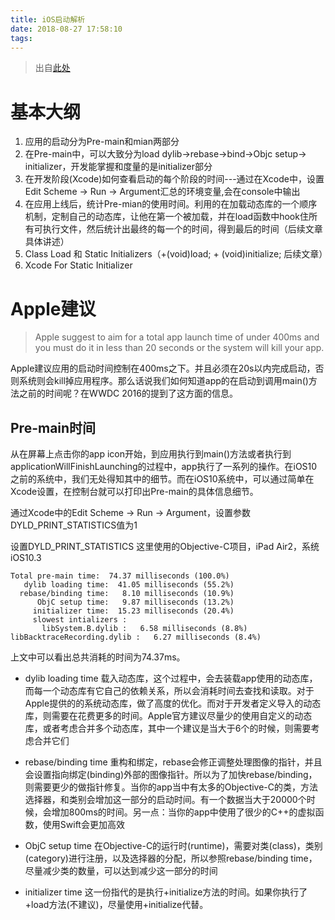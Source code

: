 ```yaml
---
title: iOS启动解析
date: 2018-08-27 17:58:10
tags:
---
```


> 出自[此处](https://www.jianshu.com/p/962002c6655f)

# 基本大纲

1. 应用的启动分为Pre-main和mian两部分
2. 在Pre-main中，可以大致分为load dylib->rebase->bind->Objc setup-> initializer，开发能掌握和度量的是initializer部分
3. 在开发阶段(Xcode)如何查看启动的每个阶段的时间---通过在Xcode中，设置Edit Scheme -> Run -> Argument汇总的环境变量,会在console中输出
4. 在应用上线后，统计Pre-mian的使用时间。利用的在加载动态库的一个顺序机制，定制自己的动态库，让他在第一个被加载，并在load函数中hook住所有可执行文件，然后统计出最终的每一个的时间，得到最后的时间（后续文章具体讲述）
5. Class Load 和 Static Initializers（+(void)load; + (void)initialize; 后续文章）
6. Xcode For Static Initializer

# Apple建议

> Apple suggest to aim for a total app launch time of under 400ms and you must do it in less than 20 seconds or the system will kill your app.

Apple建议应用的启动时间控制在400ms之下。并且必须在20s以内完成启动，否则系统则会kill掉应用程序。那么话说我们如何知道app的在启动到调用main()方法之前的时间呢？在WWDC 2016的提到了这方面的信息。

## Pre-main时间

从在屏幕上点击你的app icon开始，到应用执行到main()方法或者执行到applicationWillFinishLaunching的过程中，app执行了一系列的操作。在iOS10之前的系统中，我们无处得知其中的细节。而在iOS10系统中，可以通过简单在Xcode设置，在控制台就可以打印出Pre-main的具体信息细节。

通过Xcode中的Edit Scheme -> Run -> Argument，设置参数DYLD_PRINT_STATISTICS值为1

设置DYLD_PRINT_STATISTICS
这里使用的Objective-C项目，iPad Air2，系统iOS10.3

```
Total pre-main time:  74.37 milliseconds (100.0%)
   dylib loading time:  41.05 milliseconds (55.2%)
  rebase/binding time:   8.10 milliseconds (10.9%)
      ObjC setup time:   9.87 milliseconds (13.2%)
     initializer time:  15.23 milliseconds (20.4%)
     slowest intializers :
       libSystem.B.dylib :   6.58 milliseconds (8.8%)
libBacktraceRecording.dylib :   6.27 milliseconds (8.4%)
```

上文中可以看出总共消耗的时间为74.37ms。

* dylib loading time 载入动态库，这个过程中，会去装载app使用的动态库，而每一个动态库有它自己的依赖关系，所以会消耗时间去查找和读取。对于Apple提供的的系统动态库，做了高度的优化。而对于开发者定义导入的动态库，则需要在花费更多的时间。Apple官方建议尽量少的使用自定义的动态库，或者考虑合并多个动态库，其中一个建议是当大于6个的时候，则需要考虑合并它们

* rebase/binding time 重构和绑定，rebase会修正调整处理图像的指针，并且会设置指向绑定(binding)外部的图像指针。所以为了加快rebase/binding，则需要更少的做指针修复。当你的app当中有太多的Objective-C的类，方法选择器，和类别会增加这一部分的启动时间。有一个数据当大于20000个时候，会增加800ms的时间。另一点：当你的app中使用了很少的C++的虚拟函数，使用Swift会更加高效

* ObjC setup time 在Objective-C的运行时(runtime)，需要对类(class)，类别(category)进行注册，以及选择器的分配，所以参照rebase/binding time，尽量减少类的数量，可以达到减少这一部分的时间

* initializer time 这一份指代的是执行+initialize方法的时间。如果你执行了+load方法(不建议)，尽量使用+initialize代替。

